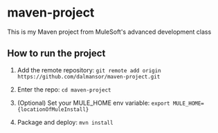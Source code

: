 # maven-project

This is my Maven project from MuleSoft's advanced development class

## How to run the project

1. Add the remote repository: `git remote add origin https://github.com/dalmansor/maven-project.git`

1. Enter the repo: `cd maven-project`

1. (Optional) Set your MULE_HOME env variable: `export MULE_HOME={locationOfMuleInstall}`

1. Package and deploy: `mvn install`